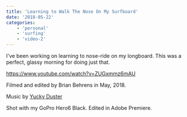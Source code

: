 ```yaml
---
title: 'Learning to Walk The Nose On My Surfboard'
date: '2018-05-22'
categories:
    - 'personal'
    - 'surfing'
    - 'video-2'
---
```


I've been working on learning to nose-ride on my longboard. This was a perfect, glassy morning for doing just that.

https://www.youtube.com/watch?v=ZUGxmmz6mAU

Filmed and edited by Brian Behrens in May, 2018.

Music by [Yucky Duster](https://yuckyduster.bandcamp.com)

Shot with my GoPro Hero6 Black. Edited in Adobe Premiere.
